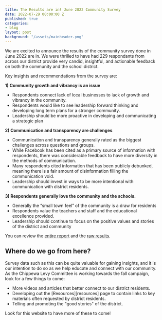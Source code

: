 ```yaml
---
title: The Results are in! June 2022 Community Survey
date: 2022-07-29 00:00:00 Z
published: true
categories:
- blog
layout: post
background: "/assets/mainheader.png"
---
```


We are excited to announce the results of the community survey done in June 2022 are in. We were thrilled to have had 229 respondants from across our district provide very candid, insightful, and actionable feedback on both the community and the school district. 

Key insights and recommendations from the survey are:

**1) Community growth and vibrancy is an issue**

- Respondents connect lack of local businesses to lack of growth and vibrancy in the community.
- Respondents would like to see leadership forward thinking and developing long term plans for a stronger community.
- Leadership should be more proactive in developing and communicating a strategic plan

**2) Communication and transparency are challenges**

- Communication and transparency generally rated as the biggest challenges across questions and groups.
- While Facebook has been cited as a primary source of information with respondents, there was considerable feedback to have more diversity in the methods of communication.
- Many respondents cited information that has been publicly debunked, meaning there is a fair amount of disinformation filling the communication void.
- Leadership should invest in ways to be more intentional with communication with district residents.

**3) Respondents generally love the community and the schools.**

- Generally the “small town feel” of the community is a draw for residents
- Respondents value the teachers and staff and the educational excellence provided.
- Leadership should continue to focus on the positive values and stories of the district and community

You can review the [entire report](assets/2022-06-onechippewa-survey-analysis.pdf) and the [raw results](assets/2022-06-onechippewa-survey-raw-results.csv).

## Where do we go from here?

Survey data such as this can be quite valuable for gaining insights, and it is our intention to do so as we help educate and connect with our community. As the Chippewa Levy Committee is working towards the fall campaign, look for a few things to come:

- More videos and articles that better connect to our district residents.
- Developing out the [Resources][resources] page to contain links to key materials often requested by district residents.
- Telling and promoting the "good stories" of the district.

Look for this website to have more of these to come!
